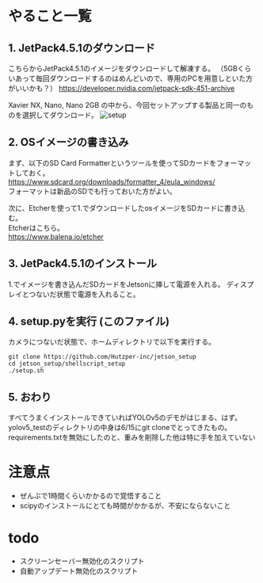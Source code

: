 # やること一覧
## 1. JetPack4.5.1のダウンロード
こちらからJetPack4.5.1のイメージをダウンロードして解凍する。
（5GBくらいあって毎回ダウンロードするのはめんどいので、専用のPCを用意しといた方がいいかも？）
https://developer.nvidia.com/jetpack-sdk-451-archive

Xavier NX, Nano, Nano 2GB の中から、今回セットアップする製品と同一のものを選択してダウンロード。
![setup](https://user-images.githubusercontent.com/60293562/134911421-9a1ecf7c-feb5-41cd-9d3a-d7ef6e44a2c2.png)


## 2. OSイメージの書き込み
まず、以下のSD Card Formatterというツールを使ってSDカードをフォーマットしておく。  
https://www.sdcard.org/downloads/formatter_4/eula_windows/  
フォーマットは新品のSDでも行っておいた方がよい。

次に、Etcherを使って1.でダウンロードしたosイメージをSDカードに書き込む。   
Etcherはこちら。  
https://www.balena.io/etcher

## 3. JetPack4.5.1のインストール
1.でイメージを書き込んだSDカードをJetsonに挿して電源を入れる。
ディスプレイとつないだ状態で電源を入れること。

## 4. setup.pyを実行 (このファイル)
カメラにつないだ状態で、ホームディレクトリで以下を実行する。
```
git clone https://github.com/Hutzper-inc/jetson_setup
cd jetson_setup/shellscript_setup
./setup.sh
```

## 5. おわり
すべてうまくインストールできていればYOLOv5のデモがはじまる、はず。  
yolov5_testのディレクトリの中身は6/15にgit cloneでとってきたもの。  
requirements.txtを無効にしたのと、重みを削除した他は特に手を加えていない

# 注意点
* ぜんぶで1時間くらいかかるので覚悟すること
* scipyのインストールにとても時間がかかるが、不安にならないこと

# todo
* スクリーンセーバー無効化のスクリプト
* 自動アップデート無効化のスクリプト
